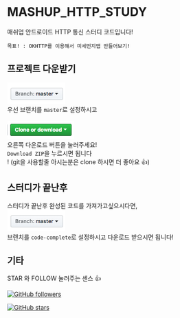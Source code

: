 # MASHUP_HTTP_STUDY

매쉬업 안드로이드 HTTP 통신 스터디 코드입니다!<br/>
```
목표! : OKHTTP를 이용해서 미세먼지앱 만들어보기!
```

## 프로젝트 다운받기
![branch](./img/branch.png) <br/>
우선 브랜치를 `master`로 설정하시고 
<br/><br/>
![download](./img/download.png)<br/>
오른쪽 다운로드 버튼을 눌러주세요!<br/>
`Download ZIP`을 누르시면 됩니다<br/>!
(git을 사용할줄 아시는분은 clone 하시면 더 좋아요 :+1:)

## 스터디가 끝난후

스터디가 끝난후 완성된 코드를 가져가고싶으시다면,<br/>
![branch](./img/branch.png)<br/>
브랜치를 `code-complete`로 설정하시고 다운로드 받으시면 됩니다!

## 기타
STAR 와 FOLLOW 눌러주는 센스 :+1:

[![GitHub followers](https://img.shields.io/github/followers/JSpiner.svg?style=social&label=Follow&maxAge=2592000)](https://github.com/JSpiner?tab=followers)

[![GitHub stars](https://img.shields.io/github/stars/JSpiner/MASHUP_HTTP_STUDY.svg?style=social&label=Star&maxAge=2592000)](https://GitHub.com/JSpiner/MASHUP_HTTP_STUDY/stargazers/)


